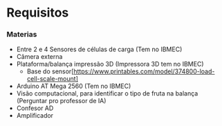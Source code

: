 # Requisitos

### Materias
- Entre 2 e 4 Sensores de células de carga (Tem no IBMEC)
- Câmera externa
- Plataforma/balança impressão 3D (Impressora 3D tem no IBMEC)
   - Base do sensor[https://www.printables.com/model/374800-load-cell-scale-mount]
- Arduino AT Mega 2560 (Tem no IBMEC)
- Visão computacional, para identificar o tipo de fruta na balança (Perguntar pro professor de IA)
- Confesor AD
- Amplificador
